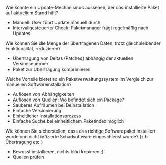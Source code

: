 Wie könnte ein Update-Mechanismus aussehen, der das installierte Paket auf aktuellem Stand hält?
* Manuell: User führt Update manuell durch
* Intervallgesteuerter Check: Paketmanager frägt regelmäßig nach Updates

Wie können Sie die Menge der übertragenen Daten, trotz gleichbleibender Funktionalität, reduzieren?
* Übertragung von Deltas (Patches) abhängig der aktuellen Versionsnummer
* Paket zur Übertragung komprimieren

Welche Vorteile bietet so ein Paketverwaltungssystem im Vergleich zur manuellen Softwareinstallation?
* Auflösen von Abhängigkeiten
* Auflösen von Quellen: Wo befindet sich ein Package?
* Sauberes Aufräumen bei Deinstallation
* Einfache Versionierung
* Einheitlicher Installationsprozess
* Einfache Suche bei einheitlichem Paketindex möglich

Wie können Sie sicherstellen, dass das richtige Softwarepaket installiert wurde und nicht infizierte Schadsoftware eingeschleust wurde? (z.b Übertragung etc.)
* Bewusst installieren, nichts blöd kopieren ;)
* Quellen prüfen